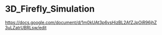 # 3D_Firefly_Simulation

https://docs.google.com/document/d/1m0kUAt3p6vsHizBL2AfZJpOiR96jhZ3uLZatrUBRLsw/edit

